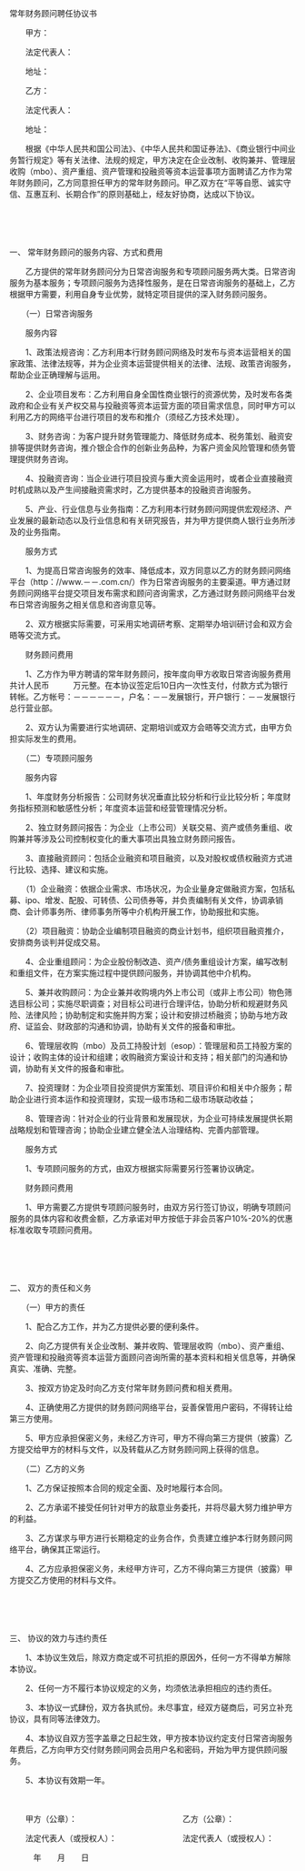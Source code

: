 



常年财务顾问聘任协议书



 

　　甲方： 

　　法定代表人：

　　地址：　　

　　乙方：

　　法定代表人：

　　地址：　　

　　根据《中华人民共和国公司法》、《中华人民共和国证券法》、《商业银行中间业务暂行规定》等有关法律、法规的规定，甲方决定在企业改制、收购兼并、管理层收购（mbo）、资产重组、资产管理和投融资等资本运营事项方面聘请乙方作为常年财务顾问，乙方同意担任甲方的常年财务顾问。甲乙双方在“平等自愿、诚实守信、互惠互利、长期合作”的原则基础上，经友好协商，达成以下协议。

　　

　　

一、
常年财务顾问的服务内容、方式和费用

　　乙方提供的常年财务顾问分为日常咨询服务和专项顾问服务两大类。日常咨询服务为基本服务；专项顾问服务为选择性服务，是在日常咨询服务的基础上，乙方根据甲方需要，利用自身专业优势，就特定项目提供的深入财务顾问服务。

　　（一）日常咨询服务

　　服务内容

　　1、政策法规咨询：乙方利用本行财务顾问网络及时发布与资本运营相关的国家政策、法律法规等，并为企业资本运营提供相关的法律、法规、政策咨询服务，帮助企业正确理解与运用。

　　2、企业项目发布：乙方利用自身全国性商业银行的资源优势，及时发布各类政府和企业有关产权交易与投融资等资本运营方面的项目需求信息，同时甲方可以利用乙方的网络平台进行项目的发布和推介（须经乙方技术处理）。

　　3、财务咨询：为客户提升财务管理能力、降低财务成本、税务策划、融资安排等提供财务咨询，推介银企合作的创新业务品种，为客户资金风险管理和债务管理提供财务咨询。

　　4、投融资咨询：当企业进行项目投资与重大资金运用时，或者企业直接融资时机成熟以及产生间接融资需求时，乙方提供基本的投融资咨询服务。

　　5、产业、行业信息与业务指南：乙方利用本行财务顾问网提供宏观经济、产业发展的最新动态以及行业信息和有关研究报告，并为甲方提供商人银行业务所涉及的业务指南。

　　服务方式

　　1、为提高日常咨询服务的效率、降低成本，双方同意以乙方的财务顾问网络平台（http：//www.－－.com.cn/）作为日常咨询服务的主要渠道。甲方通过财务顾问网络平台提交项目发布需求和顾问咨询需求，乙方通过财务顾问网络平台发布日常咨询服务之相关信息和咨询意见等。

　　2、双方根据实际需要，可采用实地调研考察、定期举办培训研讨会和双方会晤等交流方式。

　　财务顾问费用

　　1、乙方作为甲方聘请的常年财务顾问，按年度向甲方收取日常咨询服务费用共计人民币　　　万元整。在本协议签定后10日内一次性支付，付款方式为银行转帐。乙方帐号：－－－－－－，户名：－－发展银行，开户银行：－－发展银行总行营业部。

　　2、双方认为需要进行实地调研、定期培训或双方会晤等交流方式，由甲方负担实际发生的费用。

　　（二）专项顾问服务

　　服务内容

　　1、年度财务分析报告：公司财务状况垂直比较分析和行业比较分析；年度财务指标预测和敏感性分析；年度资本运营和经营管理情况分析。

　　2、独立财务顾问报告：为企业（上市公司）关联交易、资产或债务重组、收购兼并等涉及公司控制权变化的重大事项出具独立财务顾问报告。

　　3、直接融资顾问：包括企业融资和项目融资，以及对股权或债权融资方式进行比较、选择、建议和实施。

　　（1）企业融资：依据企业需求、市场状况，为企业量身定做融资方案，包括私募、ipo、增发、配股、可转债、公司债券等，并负责编制有关文件，协调承销商、会计师事务所、律师事务所等中介机构开展工作，协助报批和实施。

　　（2）项目融资：协助企业编制项目融资的商业计划书，组织项目融资推介，安排商务谈判并促成交易。

　　4、企业重组顾问：为企业股份制改造、资产/债务重组设计方案，编写改制和重组文件，在方案实施过程中提供顾问服务，并协调其他中介机构。

　　5、兼并收购顾问：为企业兼并收购境内外上市公司（或非上市公司）物色筛选目标公司；实施尽职调查；对目标公司进行合理评估，协助分析和规避财务风险、法律风险；协助制定和实施并购方案；设计和安排过桥融资；协助与地方政府、证监会、财政部的沟通和协调，协助有关文件的报备和审批。

　　6、管理层收购（mbo）及员工持股计划（esop）：管理层和员工持股方案的设计；收购主体的设计和组建；收购融资方案设计和支持；相关部门的沟通和协调，协助有关文件的报备和审批。

　　7、投资理财：为企业项目投资提供方案策划、项目评价和相关中介服务；帮助企业进行资本运作和投资理财，实现一级市场和二级市场联动收益；

　　8、管理咨询：针对企业的行业背景和发展现状，为企业可持续发展提供长期战略规划和管理咨询；协助企业建立健全法人治理结构、完善内部管理。

　　服务方式

　　1、专项顾问服务的方式，由双方根据实际需要另行签署协议确定。

　　财务顾问费用

　　1、甲方需要乙方提供专项顾问服务时，由双方另行签订协议，明确专项顾问服务的具体内容和收费金额，乙方承诺对甲方按低于非会员客户10%-20%的优惠标准收取专项顾问费用。

　　

　　

二、
双方的责任和义务

　　（一）甲方的责任

　　1、配合乙方工作，并为乙方提供必要的便利条件。

　　2、向乙方提供有关企业改制、兼并收购、管理层收购（mbo）、资产重组、资产管理和投融资等资本运营方面顾问咨询所需的基本资料和相关信息等，并确保真实、准确、完整。

　　3、按双方协定及时向乙方支付常年财务顾问费和相关费用。

　　4、正确使用乙方提供的财务顾问网络平台，妥善保管用户密码，不得转让给第三方使用。

　　5、甲方应承担保密义务，未经乙方许可，甲方不得向第三方提供（披露）乙方提交给甲方的材料与文件，以及转载从乙方财务顾问网上获得的信息。

　　（二）乙方的义务

　　1、乙方保证按照本合同的规定全面、及时地履行本合同。

　　2、乙方承诺不接受任何针对甲方的敌意业务委托，并将尽最大努力维护甲方的利益。

　　3、乙方谋求与甲方进行长期稳定的业务合作，负责建立维护本行财务顾问网络平台，确保其正常运行。

　　4、乙方应承担保密义务，未经甲方许可，乙方不得向第三方提供（披露）甲方提交乙方使用的材料与文件。

　　

　　

三、
协议的效力与违约责任

　　1、本协议生效后，除双方商定或不可抗拒的原因外，任何一方不得单方解除本协议。

　　2、任何一方不履行本协议规定的义务，均须依法承担相应的违约责任。

　　3、本协议一式肆份，双方各执贰份。未尽事宜，经双方磋商后，可另立补充协议，具有同等法律效力。

　　4、本协议自双方签字盖章之日起生效，甲方按本协议约定支付日常咨询服务年费后，乙方向甲方交付财务顾问网会员用户名和密码，开始为甲方提供顾问服务。

　　5、本协议有效期一年。　　

　　

　　甲方（公章）：　　　　　　　　　　　　　 乙方（公章）： 

　　法定代表人（或授权人）：　　　　　　　　 法定代表人（或授权人）：　　　　　　　　　　　　　　　　　　　　　　　　　　

　　　年　　月　　日

　　